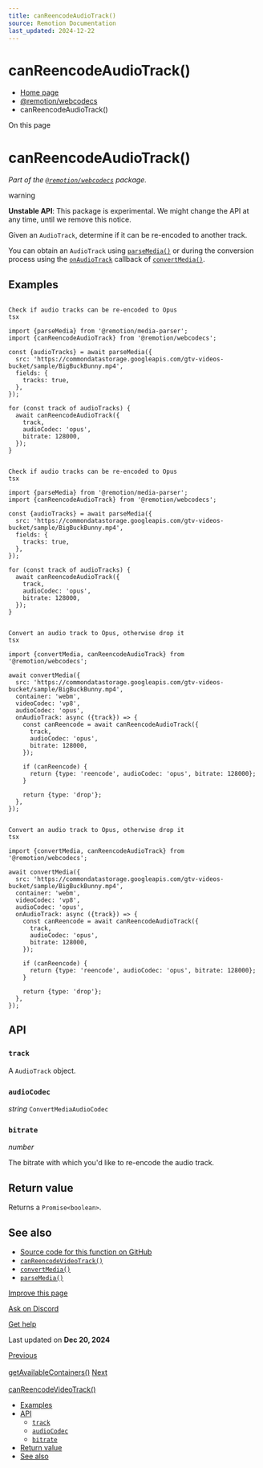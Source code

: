 ```yaml
---
title: canReencodeAudioTrack()
source: Remotion Documentation
last_updated: 2024-12-22
---
```


# canReencodeAudioTrack()

- [Home page](/)
- [@remotion/webcodecs](/docs/webcodecs/)
- canReencodeAudioTrack()

On this page

# canReencodeAudioTrack()

_Part of the [`@remotion/webcodecs`](/docs/webcodecs) package._

warning

**Unstable API**: This package is experimental. We might change the API at any time, until we remove this notice.

Given an `AudioTrack`, determine if it can be re-encoded to another track.

You can obtain an `AudioTrack` using [`parseMedia()`](/docs/media-parser/parse-media) or during the conversion process using the [`onAudioTrack`](/docs/webcodecs/convert-media#onaudiotrack) callback of [`convertMedia()`](/docs/webcodecs/convert-media).

## Examples [​](\#examples "Direct link to Examples")

```

Check if audio tracks can be re-encoded to Opus
tsx

import {parseMedia} from '@remotion/media-parser';
import {canReencodeAudioTrack} from '@remotion/webcodecs';

const {audioTracks} = await parseMedia({
  src: 'https://commondatastorage.googleapis.com/gtv-videos-bucket/sample/BigBuckBunny.mp4',
  fields: {
    tracks: true,
  },
});

for (const track of audioTracks) {
  await canReencodeAudioTrack({
    track,
    audioCodec: 'opus',
    bitrate: 128000,
  });
}
```

```

Check if audio tracks can be re-encoded to Opus
tsx

import {parseMedia} from '@remotion/media-parser';
import {canReencodeAudioTrack} from '@remotion/webcodecs';

const {audioTracks} = await parseMedia({
  src: 'https://commondatastorage.googleapis.com/gtv-videos-bucket/sample/BigBuckBunny.mp4',
  fields: {
    tracks: true,
  },
});

for (const track of audioTracks) {
  await canReencodeAudioTrack({
    track,
    audioCodec: 'opus',
    bitrate: 128000,
  });
}
```

```

Convert an audio track to Opus, otherwise drop it
tsx

import {convertMedia, canReencodeAudioTrack} from '@remotion/webcodecs';

await convertMedia({
  src: 'https://commondatastorage.googleapis.com/gtv-videos-bucket/sample/BigBuckBunny.mp4',
  container: 'webm',
  videoCodec: 'vp8',
  audioCodec: 'opus',
  onAudioTrack: async ({track}) => {
    const canReencode = await canReencodeAudioTrack({
      track,
      audioCodec: 'opus',
      bitrate: 128000,
    });

    if (canReencode) {
      return {type: 'reencode', audioCodec: 'opus', bitrate: 128000};
    }

    return {type: 'drop'};
  },
});
```

```

Convert an audio track to Opus, otherwise drop it
tsx

import {convertMedia, canReencodeAudioTrack} from '@remotion/webcodecs';

await convertMedia({
  src: 'https://commondatastorage.googleapis.com/gtv-videos-bucket/sample/BigBuckBunny.mp4',
  container: 'webm',
  videoCodec: 'vp8',
  audioCodec: 'opus',
  onAudioTrack: async ({track}) => {
    const canReencode = await canReencodeAudioTrack({
      track,
      audioCodec: 'opus',
      bitrate: 128000,
    });

    if (canReencode) {
      return {type: 'reencode', audioCodec: 'opus', bitrate: 128000};
    }

    return {type: 'drop'};
  },
});
```

## API [​](\#api "Direct link to API")

### `track` [​](\#track "Direct link to track")

A `AudioTrack` object.

### `audioCodec` [​](\#audiocodec "Direct link to audiocodec")

_string_ `ConvertMediaAudioCodec`

### `bitrate` [​](\#bitrate "Direct link to bitrate")

_number_

The bitrate with which you'd like to re-encode the audio track.

## Return value [​](\#return-value "Direct link to Return value")

Returns a `Promise<boolean>`.

## See also [​](\#see-also "Direct link to See also")

- [Source code for this function on GitHub](https://github.com/remotion-dev/remotion/blob/main/packages/webcodecs/src/can-reencode-audio-track.ts)
- [`canReencodeVideoTrack()`](/docs/webcodecs/can-reencode-video-track)
- [`convertMedia()`](/docs/webcodecs/convert-media)
- [`parseMedia()`](/docs/media-parser/parse-media)

[Improve this page](https://github.com/remotion-dev/remotion/edit/main/packages/docs/docs/webcodecs/can-reencode-audio-track.mdx)

[Ask on Discord](https://remotion.dev/discord)

[Get help](/docs/get-help)

Last updated on **Dec 20, 2024**

[Previous\
\
getAvailableContainers()](/docs/webcodecs/get-available-containers) [Next\
\
canReencodeVideoTrack()](/docs/webcodecs/can-reencode-video-track)

- [Examples](#examples)
- [API](#api)
  - [`track`](#track)
  - [`audioCodec`](#audiocodec)
  - [`bitrate`](#bitrate)
- [Return value](#return-value)
- [See also](#see-also)
